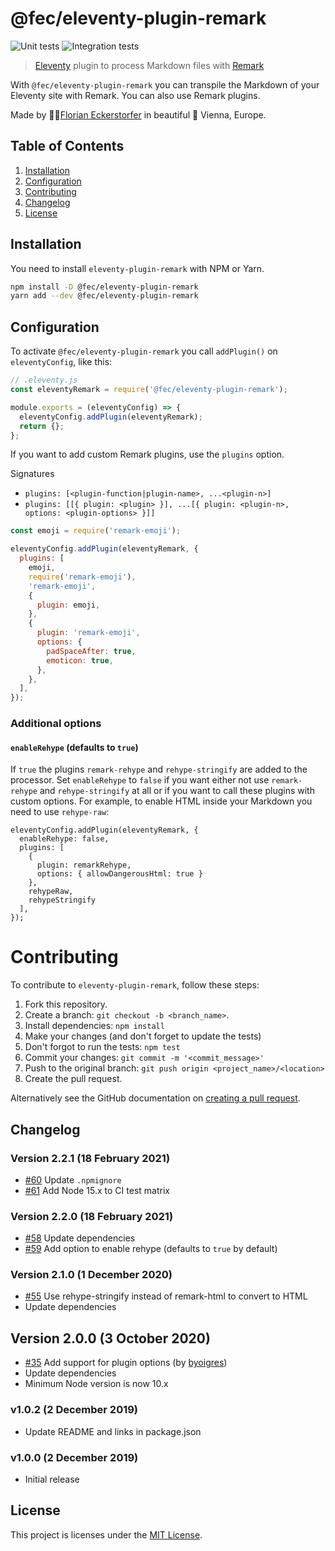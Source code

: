# @fec/eleventy-plugin-remark

![Unit tests](https://github.com/florianeckerstorfer/gatsby-plugin-advanced-feed/workflows/Unit%20tests/badge.svg)
![Integration tests](https://github.com/florianeckerstorfer/gatsby-plugin-advanced-feed/workflows/Integration%20tests/badge.svg)

> [Eleventy](https://www.11ty.io) plugin to process Markdown files with [Remark](https://remark.js.org)

With `@fec/eleventy-plugin-remark` you can transpile the Markdown of your Eleventy site with Remark. You can also use Remark plugins.

Made by 👨‍💻[Florian Eckerstorfer](https://florian.ec) in beautiful 🎡 Vienna, Europe.

## Table of Contents

1. [Installation](#installation)
2. [Configuration](#configuration)
3. [Contributing](#contributing)
4. [Changelog](#changelog)
5. [License](#license)

## Installation

You need to install `eleventy-plugin-remark` with NPM or Yarn.

```bash
npm install -D @fec/eleventy-plugin-remark
yarn add --dev @fec/eleventy-plugin-remark
```

## Configuration

To activate `@fec/eleventy-plugin-remark` you call `addPlugin()` on `eleventyConfig`, like this:

```js
// .eleventy.js
const eleventyRemark = require('@fec/eleventy-plugin-remark');

module.exports = (eleventyConfig) => {
  eleventyConfig.addPlugin(eleventyRemark);
  return {};
};
```

If you want to add custom Remark plugins, use the `plugins` option.

Signatures

- `plugins: [<plugin-function|plugin-name>, ...<plugin-n>]`
- `plugins: [[{ plugin: <plugin> }], ...[{ plugin: <plugin-n>, options: <plugin-options> }]]`

```js
const emoji = require('remark-emoji');

eleventyConfig.addPlugin(eleventyRemark, {
  plugins: [
    emoji,
    require('remark-emoji'),
    'remark-emoji',
    {
      plugin: emoji,
    },
    {
      plugin: 'remark-emoji',
      options: {
        padSpaceAfter: true,
        emoticon: true,
      },
    },
  ],
});
```

### Additional options

#### `enableRehype` (defaults to `true`)

If `true` the plugins `remark-rehype` and `rehype-stringify` are added to the processor. Set `enableRehype` to `false` if you want either not use `remark-rehype` and `rehype-stringify` at all or if you want to call these plugins with custom options. For example, to enable HTML inside your Markdown you need to use `rehype-raw`:

```
eleventyConfig.addPlugin(eleventyRemark, {
  enableRehype: false,
  plugins: [
    {
      plugin: remarkRehype,
      options: { allowDangerousHtml: true }
    },
    rehypeRaw,
    rehypeStringify
  ],
});
```

# Contributing

To contribute to `eleventy-plugin-remark`, follow these steps:

1. Fork this repository.
2. Create a branch: `git checkout -b <branch_name>`.
3. Install dependencies: `npm install`
4. Make your changes (and don't forget to update the tests)
5. Don't forgot to run the tests: `npm test`
6. Commit your changes: `git commit -m '<commit_message>'`
7. Push to the original branch: `git push origin <project_name>/<location>`
8. Create the pull request.

Alternatively see the GitHub documentation on [creating a pull request](https://help.github.com/en/github/collaborating-with-issues-and-pull-requests/creating-a-pull-request).

## Changelog

### Version 2.2.1 (18 February 2021)

- [#60](https://github.com/florianeckerstorfer/eleventy-plugin-remark/pull/60) Update `.npmignore`
- [#61](https://github.com/florianeckerstorfer/eleventy-plugin-remark/pull/61) Add Node 15.x to CI test matrix

### Version 2.2.0 (18 February 2021)

- [#58](https://github.com/florianeckerstorfer/eleventy-plugin-remark/pull/58) Update dependencies
- [#59](https://github.com/florianeckerstorfer/eleventy-plugin-remark/pull/59) Add option to enable rehype (defaults to `true` by default)

### Version 2.1.0 (1 December 2020)

- [#55](https://github.com/florianeckerstorfer/eleventy-plugin-remark/pull/55) Use rehype-stringify instead of remark-html to convert to HTML
- Update dependencies

## Version 2.0.0 (3 October 2020)

- [#35](https://github.com/florianeckerstorfer/eleventy-plugin-remark/pull/35) Add support for plugin options (by [byoigres](https://github.com/byoigres))
- Update dependencies
- Minimum Node version is now 10.x

### v1.0.2 (2 December 2019)

- Update README and links in package.json

### v1.0.0 (2 December 2019)

- Initial release

## License

This project is licenses under the [MIT License](LICENSE).
